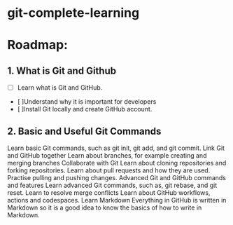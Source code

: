 # git-complete-learning

# Roadmap:

## 1. What is Git and Github
   - [ ] Learn what is Git and GitHub.
   - [ ]Understand why it is important for developers
   - [ ]Install Git locally and create GitHub account.
  
## 2. Basic and Useful Git Commands
Learn basic Git commands, such as git init, git add, and git commit.
Link Git and GitHub together
Learn about branches, for example creating and merging branches
Collaborate with Git
Learn about cloning repositories and forking repositories.
Learn about pull requests and how they are used.
Practise pulling and pushing changes.
Advanced Git and GitHub commands and features
Learn advanced Git commands, such as, git rebase, and git reset.
Learn to resolve merge conflicts
Learn about GitHub workflows, actions and codespaces.
Learn Markdown
Everything in GitHub is written in Markdown so it is a good idea to know the basics of how to write in Markdown.
